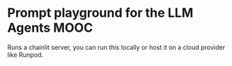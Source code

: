 # Prompt playground for the LLM Agents MOOC

Runs a chainlit server, you can run this locally or host it on a cloud provider like Runpod.
